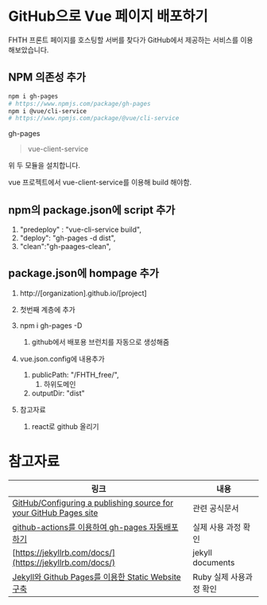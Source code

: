 #  GitHub으로 Vue 페이지 배포하기

FHTH 프론트 페이지를 호스팅할 서버를 찾다가 GitHub에서 제공하는 서비스를 이용해보았습니다.



## NPM 의존성 추가

```bash
npm i gh-pages
# https://www.npmjs.com/package/gh-pages
npm i @vue/cli-service
# https://www.npmjs.com/package/@vue/cli-service
```

gh-pages

> vue-client-service

위 두 모듈을 설치합니다.

vue 프로젝트에서 vue-client-service를 이용해 build 해야함.

## npm의 package.json에 script 추가

1. "predeploy" : "vue-cli-service build",
2. "deploy": "gh-pages -d dist",
3. "clean":"gh-paages-clean",


## package.json에 hompage 추가

1. http://[organization].github.io/[project]
2. 첫번째 계층에 추가


1. npm i gh-pages -D
   1. github에서 배포용 브런치를 자동으로 생성해줌
2. vue.json.config에 내용추가
   1. publicPath: "/FHTH_free/",
       1. 하위도메인
   2. outputDir: "dist"
3. 참고자료
   1. react로 github 올리기





# 참고자료

| 링크                                       | 내용               |
| ---------------------------------------- | ---------------- |
| [GitHub/Configuring a publishing source for your GitHub Pages site](https://docs.github.com/en/pages/getting-started-with-github-pages/configuring-a-publishing-source-for-your-github-pages-site) | 관련 공식문서          |
| [github-actions를 이용하여 gh-pages 자동배포하기](https://davidyang2149.dev/front-end/github-actions%EB%A5%BC-%EC%9D%B4%EC%9A%A9%ED%95%98%EC%97%AC-gh-pages-%EC%9E%90%EB%8F%99-%EB%B0%B0%ED%8F%AC%ED%95%98%EA%B8%B0/) | 실제 사용 과정 확인      |
| [https://jekyllrb.com/docs/](https://jekyllrb.com/docs/) | jekyll documents |
| [Jekyll와 Github Pages를 이용한 Static Website 구축](https://poiemaweb.com/jekyll-basics) | Ruby 실제 사용과정 확인  |

